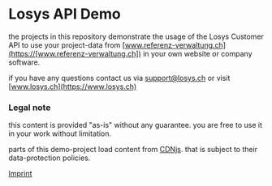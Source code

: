 # Losys API Demo

the projects in this repository demonstrate the usage of the Losys Customer API
to use your project-data from [www.referenz-verwaltung.ch](https://[www.referenz-verwaltung.ch])
in your own website or company software.

if you have any questions contact us via [support@losys.ch](mailto:support@losys.ch)
or visit [www.losys.ch](https://www.losys.ch)

### Legal note

this content is provided "as-is" without any guarantee. you are free to use it
in your work without limitation.

parts of this demo-project load content from [CDNjs](https://cdnjs.cloudflare.com).
that is subject to their data-protection policies. 

[Imprint](https://losys.ch/impressum/)